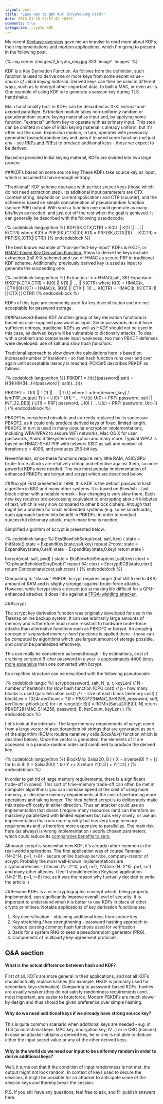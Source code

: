 ```yaml
---
layout: post
title: "Easy way to get KDF (Krypto-Dog Food)"
date: 2015-01-26 22:57:42 +0300
comments: true
categories: crypto KDF
---
```


My recent <a href="/blog/2015/01/17/cryptosocial-network-from-the-inside/">Keybase overview</a> gave me an impulse to read more about KDFs, their implementations and modern applications, which I'm going to present in the following post.

{% img center /images/2_krypto_dog.jpg 333 'image' 'images' %}

KDF is a Key Derivation Function. As follows from the definition, such function is used to derive one or more keys from some secret value - *source of initial keying material*.
Derived keys can then be used in different ways, such as to encrypt other important data, to built a MAC, or even as-is. 
One example of using KDF is to generate a session key during TLS handshake. 

<!--more-->

Main functionality built in KDFs can be described as X-X: *extract-and-expand* paradigm.
*Extraction* module takes non-uniformly random or pseudorandom source keying material as input and, by applying some function, "extracts" uniform key to operate with as primary input.
This step can be omitted in case of initial keying material is already uniform, but it's often not the case.
*Expansion* module, in turn, operates with previously generated (pseudo)random key and uses it to seed some function (not just any - see <a href="https://crypto.stanford.edu/~dabo/cs255/lectures/PRP-PRF.pdf">PRPs and PRFs</a>) to produce additional keys - those we expect to be derived.

Based on provided initial keying material, KDFs are divided into two large groups:

###KDFs based on some source key
These KDFs take source key as input, which is assumed to have enough entropy.

"Traditional" KDF scheme operates with perfect source keys (those which do not need extraction step). 
Its additional input parameters are CTX (context string, depends on current application) and CTR (counter), and the scheme is based on simple concatenation of pseudorandom function (secure PRF) output. 
With such a function one could generate as many bits/keys as needed, and just cut off the rest when the goal is achieved.
It can generally be described with the following pseudocode: 

{% codeblock lang:python %}
KDF(SK,CTX,CTR) = K(0) || K(1) || ... || K(CTR)
    where
    K(0)   = PRF(SK,(CTX||0)) 
    K(1)   = PRF(SK,(CTX||1)) 
    ...
    K(CTR) = PRF(SK,(CTX||CTR))
{% endcodeblock %}

The best known example of "non-perfect-key-input" KDFs is HKDF, or <a href="https://eprint.iacr.org/2010/264.pdf">HMAC-based Key Derivation Function.</a>
Steps to derive the keys include extraction (full X-X scheme) and use of HMAC as secure PRF in traditional KDF scheme.
Additionally, previously derived key is used as input to generate the succeeding one:

{% codeblock lang:python %}
Extraction : k = HMAC(salt, SK)
Expansion  : HKDF(k,CTX,CTR) = K(0) || K(1) || ... || K(CTR)
                where
                K(0)   = HMAC(k, (CTX||0))
                K(1)   = HMAC(k, (K(0) || CTX || 1))
                ...
                K(CTR) = HMAC(k, (K(CTR-1) || CTX || CTR))
{% endcodeblock %}

KDFs of this type are commonly used for key diversification and are not acceptable for password storage.


###Password-Based KDF
Another group of key derivation functions is based on user-supplied password as input.
Since passwords do not have sufficient entropy, traditional KDFs as well as HKDF should not be used in this case, as derived keys will be vulnerable to dictionary attacks.
To deal with a problem and compensate input weakness, two main PBKDF defenses were developed: use of salt and *slow hash functions*.

Traditional approach to slow down the calculations here is based on increased number of iterations - so fast hash function runs over and over again until acceptable latency is reached.
PCKS#5 describes PBKDF as follows:

{% codeblock lang:python %}
PBKDF1 = H{c}(password||salt) = H(H(H(H(H...(H(password || salt))...))))


PBKDF2 = T(0) || T(1) || ... || T(L)
    where
    L = len(desired_key) / len(PRF_output)
    T(i) = U(0) ^ U(1) ^ ... ^ U(c)
    U(0) = PRF( password, salt || INT_32_BE(i) )
    U(1) = PRF( password, U(0) )
    ...
    U(c) = PRF( password, U(c-1) )
{% endcodeblock %}

PBKDF1 is considered obsolete and currently replaced by its successor PBKDF2, as it could only produce derived keys of fixed, limited length.
PBKDF2 in turn is used in many popular encryption implementations, including WPA/WPA2 to secure WiFi networks, Mac OS X for user passwords, Android filesystem encryption and many more.
Typical WPA2 is based on HMAC-SHA1 PRF with network SSID as salt and number of iterations c = 4096, and produces 256-bit key.

Nevertheless, since these functions require very little RAM, ASIC/GPU brute-force attacks are relatively cheap and effective against them, so more powerful KDFs were needed.
The two most popular implementation of enhanced PBKDFs are bcrypt and scrypt which are described below.

###bcrypt
First presented in 1999, this KDF is the default password hash algorithm in BSD and many other systems.
It is based on Blowfish - fast block cipher with a notable remark - key changing is very slow there. 
Each new key requires pre-processing equivalent to encrypting about 4 kilobytes of text, which is very slow compared to other block ciphers. 
Altough that might be a problem for small embedded systems (e.g. some smartcards), such approach turned into benefit in PBKDFs: in order to conduct successful dictionary attack, much more time is needed.

Simplified algorithm of bcrypt is presented below.

{% codeblock lang:c %}
EksBlowfishSetup(cost, salt, key)
{
   state = InitState()
   state = ExpandKey(state,salt,key)
   repeat 2^cost:
      state = ExpandKey(state,0,salt)
      state = ExpandKey(state,0,key)
   return state
}


bcrypt(cost, salt, pwd)
{
   state = EksBlowfishSetup(cost,salt,key)
   ctext = "OrpheanBeholderScryDoubt"
   repeat 64:
      ctext = EncryptECB(state,ctext)
   return Concatenate(cost,salt,ctext)
}
{% endcodeblock %}

Comparing to "classic" PBKDF, bcrypt requires larger (but still fixed to 4KB) amount of RAM and is slightly stronger against brute-force attacks.
However, while bcrypt does a decent job at making life difficult for a GPU-enhanced attacker, it does little against a <a href="http://www.openwall.com/presentations/Passwords14-Energy-Efficient-Cracking/">FPGA-wielding attacker.</a>


###scrypt

The scrypt key derivation function was originally developed for use in the Tarsnap online backup system.
It can use arbitrarily large amounts of memory and is therefore much more resistant to hardware brute-force attacks than alternative functions such as PBKDF2 or bcrypt.
An amazing concept of *sequential memory-hard functions* is applied there - those can be computed by algorithms which use largest amount of storage possible, and cannot be parallelized effectively.

This can really be considered as breakthrough - by estimations, cost of cracking scrypted 8-char password in a year is <a href="http://www.tarsnap.com/scrypt/scrypt.pdf">approximately 4400 times more expensive</a> 
than one converted with bcrypt.

Its simplified structure can be described with the following pseudocode:

{% codeblock lang:c %}
scrypt(password, salt, N, p, r, keyLen)
// N - number of iterations for slow hash function      (CPU cost)
// p - how many blocks is used                          (parallelization cost)
// r - size of each block                               (memory cost)
{
   blockLen = 1024*r 
   iterCount = 1
   B = PBKDF2(HMAC_SHA256, password, salt, iterCount, p*blockLen) 
   for i in range(p):
      B[i] = ROMix(Salsa20(B[i]), N)
   return PBKDF2(HMAC_SHA256, password, B, iterCount, keyLen) 
}
{% endcodeblock %}

Let's look at the internals.
The large memory requirements of scrypt come from a large vector of pseudorandom bit strings that are generated as part of the algorithm (ROMix routine iteratively calls *BlockMix()* function which is desribed below).
Once the vector is generated, the elements of it are accessed in a pseudo-random order and combined to produce the derived key. 

{% codeblock lang:python %}
BlockMix( Salsa20, B )
{
   X = inverse(B)
   Y = []
   for bi in B:
      X = Salsa20(X ^ bi)
      Y += X
   return Y[0::2] + Y[1::2]
}
{% endcodeblock %}

In order to get rid of large memory requirements, there is a significant trade-off in speed.
This sort of time–memory trade-off can often be met in computer algorithms: you can increase speed at the cost of using more memory, or decrease memory requirements at the cost of performing more operations and taking longer. 
The idea behind scrypt is to deliberately make this trade-off costly in either direction. 
Thus an attacker could use an implementation that doesn't require many resources (and can therefore be massively parallelized with limited expense) but runs very slowly, or use an implementation that runs more quickly but 
has very large memory requirements and is therefore more expensive to parallelize. The main risk here (as always) is wrong implementation / poorly chosen parameters, which could reduce its <a href="http://blog.ircmaxell.com/2014/03/why-i-dont-recommend-scrypt.html">comparative benefits to zero.</a>

Although scrypt is somewhat new KDF, it's already rather common in the real-world applications. 
The first application was of course Tarsnap (N=2^14, p=1, r=8) - secure online backup service, company-creator of scrypt.
Probably the most well-known implementations are cryptocurrencies - Litecoin (N=2^10, p=1, r=1), YACoin (N=2^15, p=1, r=1) and many other altcoins. 
I feel I should mention Keybase application (N=2^15, p=1, r=8) too, as it was the reason why I actually decided to write the article :)


##Resume
KDFs is a nice cryptographic concept which, being properly implemented, can significantly improve overall level of security.
It is important to understand when it is better to use KDFs in place of other crypto primitives.
Notable applications of key derivation functions are:

1. Key diversification - obtaining additional keys from source key
2. Key stretching / key strengthening - password hashing approach to replace existing common hash functions used for verification
3. Basis for a system RNG to seed a pseudorandom generator (PRG).
4. Components of multiparty key-agreement protocols



## Q&A section
#### What is the actual difference between hash and KDF?
First of all, KDFs are more general in their applications, and not all KDFs should actually replace hashes (for example, HKDF is primarily used for secondary keys derivation).
Comparing to password-based KDFs, hashes are usually weaker (they do not satisfy randomness requirements) and, most important, are easier to bruteforce.
Modern PBKDFs are much slower by design and thus should be given preference over simple hashing.

#### Why do we need additional keys if we already have strong source key?
This is quite common scenario when additional keys are needed - e.g. in TLS (unidirectional keys: MAC key, encryption key, IV...) or in CBC (nonces).
In case an attacker obtains a derived key, he or she is not able to deduce either the input secret value or any of the other derived keys.

#### Why in the world do we need our input to be uniformly random in order to derive additional keys?
Well, it turns out that if the condition of input randomness is not met, the output might not look random. 
In context of keys used to secure the sessions, it might be possible for an attacker to anticipate some of the session keys and thereby break the session.


P.S. If you still have any questions, feel free to ask, and I'll publish answers here.